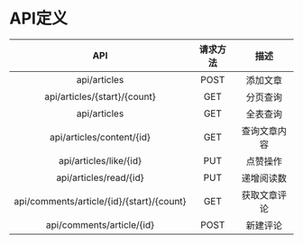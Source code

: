 # API定义

|API|请求方法|描述|
|:--:|:--:|:--:|
|api/articles|POST|添加文章|
|api/articles/{start}/{count}|GET|分页查询|
|api/articles|GET|全表查询|
|api/articles/content/{id}|GET|查询文章内容|
|api/articles/like/{id}|PUT|点赞操作|
|api/articles/read/{id}|PUT|递增阅读数|
|api/comments/article/{id}/{start}/{count}|GET|获取文章评论|
|api/comments/article/{id}|POST|新建评论|